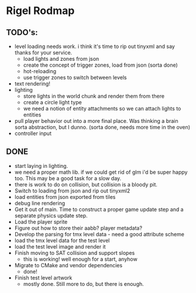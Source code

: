 # Rigel Rodmap

## TODO's:

 - level loading needs work. i think it's time to rip out tinyxml and say thanks for your service.
   - load lights and zones from json
   - create the concept of trigger zones, load from json (sorta done)
   - hot-reloading
   - use trigger zones to switch between levels
 - text rendering!
 - lighting
   - store lights in the world chunk and render them from there
   - create a circle light type
   - we need a notion of entity attachments so we can attach lights to entities
 - pull player behavior out into a more final place. Was thinking a brain sorta abstraction,
   but I dunno. (sorta done, needs more time in the oven)
 - controller input

## DONE

- start laying in lighting.
- we need a proper math lib. if we could get rid of glm i'd be super happy too. This may
  be a good task for a slow day.
- there is work to do on collision, but collision is a bloody pit.
- Switch to loading from json and rip out tinyxml2
- load entities from json exported from tiles
- debug line rendering
- Get it out of main. Time to construct a proper game update step
  and a separate physics update step.
- Load the player sprite
- Figure out how to store their aabb? player metadata?
- Develop the parsing for tmx level data - need a good attribute scheme
- load the tmx level data for the test level
- load the test level image and render it
- Finish moving to SAT collision and support slopes
  - this is working! well enough for a start, anyhow
- Migrate to CMake and vendor dependencies
  - done!
- Finish test level artwork
  - mostly done. Still more to do, but there is enough.

